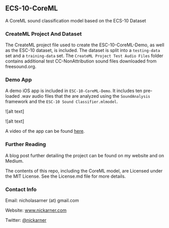 ## ECS-10-CoreML

A CoreML sound classification model based on the ECS-10 Dataset


### CreateML Project And Dataset
The CreateML project file used to create the ESC-10-CoreML-Demo, as well as the ESC-10 dataset, is included.
The dataset is split into a `testing-data` set and a `training-data` set. The `CreateML Project Test Audio Files`
folder contains additional test CC-NonAttribution sound files downloaded from freesound.org.


### Demo App
A demo iOS app is included in `ESC-10-CoreML-Demo`. It includes ten pre-loaded .wav audio files
that the are analyzed using the `SoundAnalysis` framework and the `ESC-10 Sound Classifier.mlmodel`.

![alt text]

![alt text]


A video of the app can be found [here](https://www.youtube.com/watch?v=dAtzSo51T_4).  


### Further Reading
A blog post further detailing the project can be found on my website and on Medium.

The contents of this repo, including the CoreML model, are Licensed under the MIT License. See the License.md
file for more details.  


### Contact Info

Email: nicholasarner (at) gmail.com

Website: www.nickarner.com

Twitter: <a href="https://twitter.com/nickarner">@nickarner</a>
